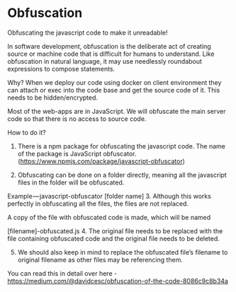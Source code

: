 # Obfuscation
Obfuscating the javascript code to make it unreadable!

In software development, obfuscation is the deliberate act of creating source or machine code that is difficult for humans to understand. Like obfuscation in natural language, it may use needlessly roundabout expressions to compose statements.

Why?
When we deploy our code using docker on client environment they can attach or exec into the code base and get the source code of it. This needs to be hidden/encrypted.

Most of the web-apps are in JavaScript. We will obfuscate the main server code so that there is no access to source code.

How to do it?
1. There is a npm package for obfuscating the javascript code. The name of the package is JavaScript obfuscator.(https://www.npmjs.com/package/javascript-obfuscator)

2. Obfuscating can be done on a folder directly, meaning all the javascript files in the folder will be obfuscated.

Example — javascript-obfuscator [folder name]
3. Although this works perfectly in obfuscating all the files, the files are not replaced.

A copy of the file with obfuscated code is made, which will be named

[filename]-obfuscated.js
4. The original file needs to be replaced with the file containing obfuscated code and the original file needs to be deleted.

5. We should also keep in mind to replace the obfuscated file’s filename to original filename as other files may be referencing them.




You can read this in detail over here - https://medium.com/@davidcesc/obfuscation-of-the-code-8086c9c8b34a
